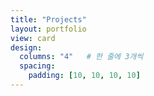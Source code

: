 ```yaml
---
title: "Projects"
layout: portfolio
view: card
design:
  columns: "4"   # 한 줄에 3개씩
  spacing:
    padding: [10, 10, 10, 10]
---
```

